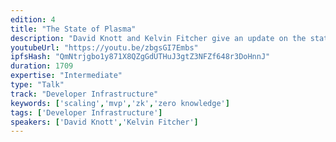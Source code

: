 ```yaml
---
edition: 4
title: "The State of Plasma"
description: "David Knott and Kelvin Fitcher give an update on the state of Plasma."
youtubeUrl: "https://youtu.be/zbgsGI7Embs"
ipfsHash: "QmNtrjgbo1y871X8QZgGdUTHuJ3gtZ3NFZf648r3DoHnnJ"
duration: 1709
expertise: "Intermediate"
type: "Talk"
track: "Developer Infrastructure"
keywords: ['scaling','mvp','zk','zero knowledge']
tags: ['Developer Infrastructure']
speakers: ['David Knott','Kelvin Fitcher']
---
```

